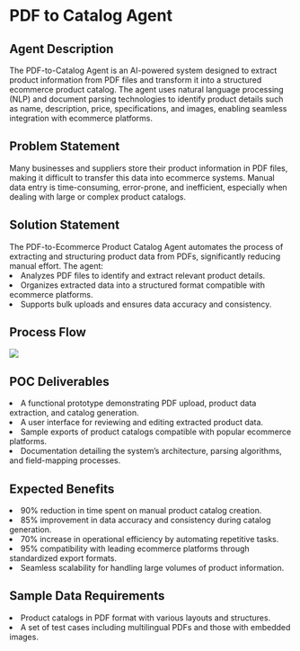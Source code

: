 <h1>PDF to Catalog Agent</h1>
<h2>Agent Description</h2>
The PDF-to-Catalog Agent is an AI-powered system designed to extract product information from PDF files and transform it into a structured ecommerce product catalog. The agent uses natural language processing (NLP) and document parsing technologies to identify product details such as name, description, price, specifications, and images, enabling seamless integration with ecommerce platforms.
<h2>Problem Statement</h2>
Many businesses and suppliers store their product information in PDF files, making it difficult to transfer this data into ecommerce systems. Manual data entry is time-consuming, error-prone, and inefficient, especially when dealing with large or complex product catalogs.
<h2>Solution Statement</h2>
The PDF-to-Ecommerce Product Catalog Agent automates the process of extracting and structuring product data from PDFs, significantly reducing manual effort. The agent:
<li>Analyzes PDF files to identify and extract relevant product details.</li>
<li>Organizes extracted data into a structured format compatible with ecommerce platforms.</li>
<li>Supports bulk uploads and ensures data accuracy and consistency.</li>
<h2>Process Flow</h2>
<img src="https://github.com/user-attachments/assets/8b1a8d29-d876-4799-b654-ed4e31aef548" />
<h2>POC Deliverables</h2>
<li>A functional prototype demonstrating PDF upload, product data extraction, and catalog generation.</li>
<li>A user interface for reviewing and editing extracted product data.</li>
<li>Sample exports of product catalogs compatible with popular ecommerce platforms.</li>
<li>Documentation detailing the system’s architecture, parsing algorithms, and field-mapping processes.</li>
<h2>Expected Benefits</h2>
<li>90% reduction in time spent on manual product catalog creation.</li>
<li>85% improvement in data accuracy and consistency during catalog generation.</li>
<li>70% increase in operational efficiency by automating repetitive tasks.</li>
<li>95% compatibility with leading ecommerce platforms through standardized export formats.</li>
<li>Seamless scalability for handling large volumes of product information.</li>
<h2>Sample Data Requirements</h2>
<li>Product catalogs in PDF format with various layouts and structures.</li>
<li>A set of test cases including multilingual PDFs and those with embedded images.</li>
